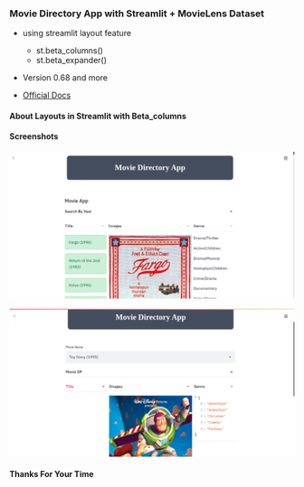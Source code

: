 ### Movie Directory App with Streamlit + MovieLens Dataset
+ using streamlit layout feature
	- st.beta_columns()
	- st.beta_expander()

+ Version 0.68 and more
+ [Official Docs](https://docs.streamlit.io/en/stable/)

#### About Layouts in Streamlit with Beta_columns


#### Screenshots
![](images/awesome_layout_streamlit03.png)


![](images/awesome_layout_streamlit04.png) 


#### Thanks For Your Time



